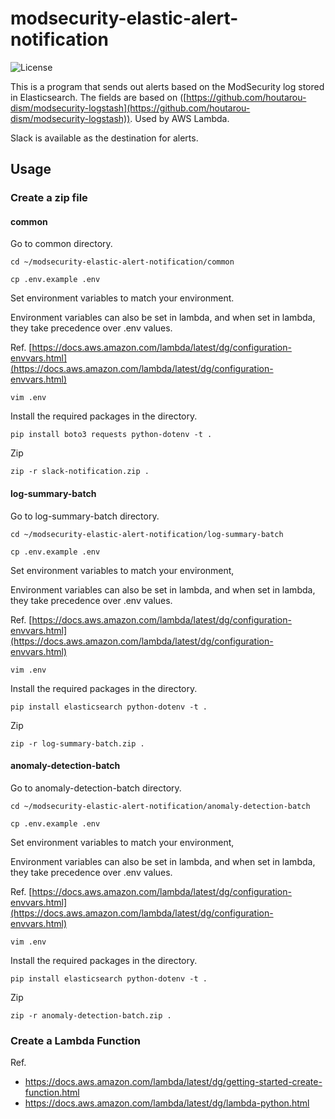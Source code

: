 # modsecurity-elastic-alert-notification

![License](https://img.shields.io/github/license/houtarou-dism/modsecurity-elastic-alert-notification)

This is a program that sends out alerts based on the ModSecurity log stored in Elasticsearch. The fields are based on ([https://github.com/houtarou-dism/modsecurity-logstash](https://github.com/houtarou-dism/modsecurity-logstash)). Used by AWS Lambda.

Slack is available as the destination for alerts.

## Usage

### Create a zip file

#### common

Go to common directory.

```
cd ~/modsecurity-elastic-alert-notification/common
```

```
cp .env.example .env
```

Set environment variables to match your environment.

Environment variables can also be set in lambda, and when set in lambda, they take precedence over .env values.

Ref. [https://docs.aws.amazon.com/lambda/latest/dg/configuration-envvars.html](https://docs.aws.amazon.com/lambda/latest/dg/configuration-envvars.html)

```
vim .env
```

Install the required packages in the directory.

```
pip install boto3 requests python-dotenv -t .
```

Zip

```
zip -r slack-notification.zip .
```

#### log-summary-batch

Go to log-summary-batch directory.

```
cd ~/modsecurity-elastic-alert-notification/log-summary-batch
```

```
cp .env.example .env
```

Set environment variables to match your environment,

Environment variables can also be set in lambda, and when set in lambda, they take precedence over .env values.

Ref. [https://docs.aws.amazon.com/lambda/latest/dg/configuration-envvars.html](https://docs.aws.amazon.com/lambda/latest/dg/configuration-envvars.html)

```
vim .env
```

Install the required packages in the directory.

```
pip install elasticsearch python-dotenv -t .
```

Zip

```
zip -r log-summary-batch.zip .
```

#### anomaly-detection-batch

Go to anomaly-detection-batch directory.

```
cd ~/modsecurity-elastic-alert-notification/anomaly-detection-batch
```

```
cp .env.example .env
```

Set environment variables to match your environment,

Environment variables can also be set in lambda, and when set in lambda, they take precedence over .env values.

Ref. [https://docs.aws.amazon.com/lambda/latest/dg/configuration-envvars.html](https://docs.aws.amazon.com/lambda/latest/dg/configuration-envvars.html)

```
vim .env
```

Install the required packages in the directory.

```
pip install elasticsearch python-dotenv -t .
```

Zip

```
zip -r anomaly-detection-batch.zip .
```

### Create a Lambda Function

Ref.

- https://docs.aws.amazon.com/lambda/latest/dg/getting-started-create-function.html
- https://docs.aws.amazon.com/lambda/latest/dg/lambda-python.html



